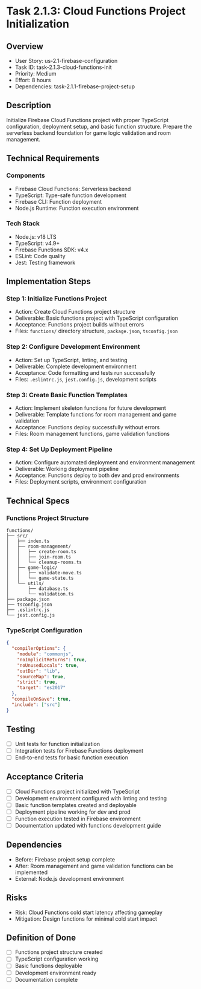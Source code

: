 # Task 2.1.3: Cloud Functions Project Initialization

## Overview
- User Story: us-2.1-firebase-configuration
- Task ID: task-2.1.3-cloud-functions-init
- Priority: Medium
- Effort: 8 hours
- Dependencies: task-2.1.1-firebase-project-setup

## Description
Initialize Firebase Cloud Functions project with proper TypeScript configuration, deployment setup, and basic function structure. Prepare the serverless backend foundation for game logic validation and room management.

## Technical Requirements
### Components
- Firebase Cloud Functions: Serverless backend
- TypeScript: Type-safe function development
- Firebase CLI: Function deployment
- Node.js Runtime: Function execution environment

### Tech Stack
- Node.js: v18 LTS
- TypeScript: v4.9+
- Firebase Functions SDK: v4.x
- ESLint: Code quality
- Jest: Testing framework

## Implementation Steps
### Step 1: Initialize Functions Project
- Action: Create Cloud Functions project structure
- Deliverable: Basic functions project with TypeScript configuration
- Acceptance: Functions project builds without errors
- Files: `functions/` directory structure, `package.json`, `tsconfig.json`

### Step 2: Configure Development Environment
- Action: Set up TypeScript, linting, and testing
- Deliverable: Complete development environment
- Acceptance: Code formatting and tests run successfully
- Files: `.eslintrc.js`, `jest.config.js`, development scripts

### Step 3: Create Basic Function Templates
- Action: Implement skeleton functions for future development
- Deliverable: Template functions for room management and game validation
- Acceptance: Functions deploy successfully without errors
- Files: Room management functions, game validation functions

### Step 4: Set Up Deployment Pipeline
- Action: Configure automated deployment and environment management
- Deliverable: Working deployment pipeline
- Acceptance: Functions deploy to both dev and prod environments
- Files: Deployment scripts, environment configuration

## Technical Specs
### Functions Project Structure
```
functions/
├── src/
│   ├── index.ts
│   ├── room-management/
│   │   ├── create-room.ts
│   │   ├── join-room.ts
│   │   └── cleanup-rooms.ts
│   ├── game-logic/
│   │   ├── validate-move.ts
│   │   └── game-state.ts
│   └── utils/
│       ├── database.ts
│       └── validation.ts
├── package.json
├── tsconfig.json
├── .eslintrc.js
└── jest.config.js
```

### TypeScript Configuration
```json
{
  "compilerOptions": {
    "module": "commonjs",
    "noImplicitReturns": true,
    "noUnusedLocals": true,
    "outDir": "lib",
    "sourceMap": true,
    "strict": true,
    "target": "es2017"
  },
  "compileOnSave": true,
  "include": ["src"]
}
```

## Testing
- [ ] Unit tests for function initialization
- [ ] Integration tests for Firebase Functions deployment
- [ ] End-to-end tests for basic function execution

## Acceptance Criteria
- [ ] Cloud Functions project initialized with TypeScript
- [ ] Development environment configured with linting and testing
- [ ] Basic function templates created and deployable
- [ ] Deployment pipeline working for dev and prod
- [ ] Function execution tested in Firebase environment
- [ ] Documentation updated with functions development guide

## Dependencies
- Before: Firebase project setup complete
- After: Room management and game validation functions can be implemented
- External: Node.js development environment

## Risks
- Risk: Cloud Functions cold start latency affecting gameplay
- Mitigation: Design functions for minimal cold start impact

## Definition of Done
- [ ] Functions project structure created
- [ ] TypeScript configuration working
- [ ] Basic functions deployable
- [ ] Development environment ready
- [ ] Documentation complete
